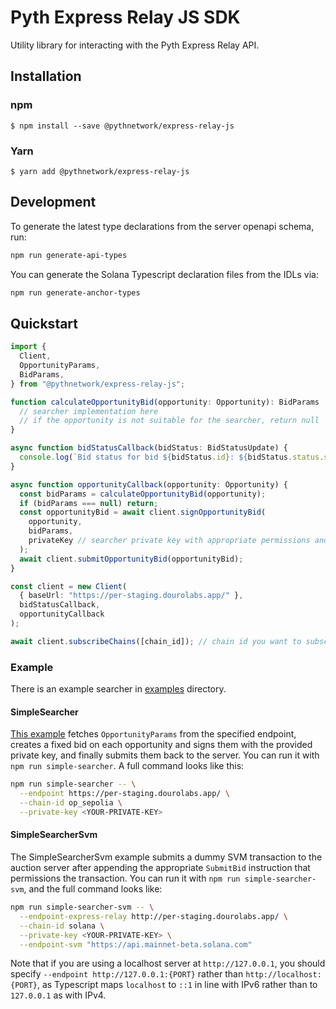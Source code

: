 # Pyth Express Relay JS SDK

Utility library for interacting with the Pyth Express Relay API.

## Installation

### npm

```
$ npm install --save @pythnetwork/express-relay-js
```

### Yarn

```
$ yarn add @pythnetwork/express-relay-js
```

## Development

To generate the latest type declarations from the server openapi schema, run:

```bash
npm run generate-api-types
```

You can generate the Solana Typescript declaration files from the IDLs via:

```bash
npm run generate-anchor-types
```

## Quickstart

```typescript
import {
  Client,
  OpportunityParams,
  BidParams,
} from "@pythnetwork/express-relay-js";

function calculateOpportunityBid(opportunity: Opportunity): BidParams | null {
  // searcher implementation here
  // if the opportunity is not suitable for the searcher, return null
}

async function bidStatusCallback(bidStatus: BidStatusUpdate) {
  console.log(`Bid status for bid ${bidStatus.id}: ${bidStatus.status.status}`);
}

async function opportunityCallback(opportunity: Opportunity) {
  const bidParams = calculateOpportunityBid(opportunity);
  if (bidParams === null) return;
  const opportunityBid = await client.signOpportunityBid(
    opportunity,
    bidParams,
    privateKey // searcher private key with appropriate permissions and assets
  );
  await client.submitOpportunityBid(opportunityBid);
}

const client = new Client(
  { baseUrl: "https://per-staging.dourolabs.app/" },
  bidStatusCallback,
  opportunityCallback
);

await client.subscribeChains([chain_id]); // chain id you want to subscribe to
```

### Example

There is an example searcher in [examples](./src/examples/) directory.

#### SimpleSearcher

[This example](./src/examples/simpleSearcher.ts) fetches `OpportunityParams` from the specified endpoint,
creates a fixed bid on each opportunity and signs them with the provided private key, and finally submits them back to the server. You can run it with
`npm run simple-searcher`. A full command looks like this:

```bash
npm run simple-searcher -- \
  --endpoint https://per-staging.dourolabs.app/ \
  --chain-id op_sepolia \
  --private-key <YOUR-PRIVATE-KEY>
```

#### SimpleSearcherSvm

The SimpleSearcherSvm example submits a dummy SVM transaction to the auction server after appending the appropriate `SubmitBid` instruction that permissions the transaction. You can run it with `npm run simple-searcher-svm`, and the full command looks like:

```bash
npm run simple-searcher-svm -- \
  --endpoint-express-relay http://per-staging.dourolabs.app/ \
  --chain-id solana \
  --private-key <YOUR-PRIVATE-KEY> \
  --endpoint-svm "https://api.mainnet-beta.solana.com"
```

Note that if you are using a localhost server at `http://127.0.0.1`, you should specify `--endpoint http://127.0.0.1:{PORT}` rather than `http://localhost:{PORT}`, as Typescript maps `localhost` to `::1` in line with IPv6 rather than to `127.0.0.1` as with IPv4.

